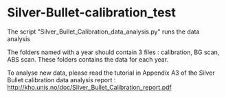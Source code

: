 # Silver-Bullet-calibration_test

The script "Silver_Bullet_Calibration_data_analysis.py" runs the data analysis

The folders named with a year should contain 3 files : calibration, BG scan, ABS scan. These folders contains the data for each year. 

To analyse new data, please read the tutorial in Appendix A3 of the Silver Bullet calibration data analysis report : http://kho.unis.no/doc/Silver_Bullet_Calibration_report.pdf

